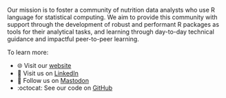Our mission is to foster a community of nutrition data analysts who use R language for statistical computing. We aim to provide this community with support through the development of robust and performant R packages as tools for their analytical tasks, and learning through day-to-day technical guidance and impactful peer-to-peer learning.

To learn more:    
- :globe_with_meridians: Visit our [website](https://katilingban.io)    
- :link: Visit us on  [LinkedIn](https://www.linkedin.com/company/katilingban/)    
- :elephant: Follow us on  <a rel="me" rel="nofollow" href="https://mastodon.social/@nutriverse">Mastodon</a>    
- :octocat: See our code on [GitHub](https://github.com/katilingban)    
